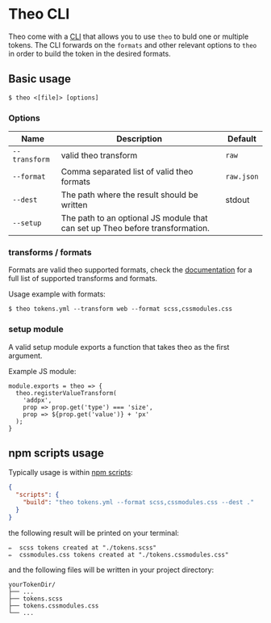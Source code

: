 # Theo CLI

Theo come with a [CLI](https://en.wikipedia.org/wiki/Command-line_interface) that allows you to use
`theo` to buld one or multiple tokens. The CLI forwards on the `formats`
and other relevant options to `theo` in order to build the token in the desired formats.

## Basic usage

```
$ theo <[file]> [options]
```

### Options

|Name|Description|Default|
|----|-----------|-------|
|`--transform`|valid theo transform|`raw`|
|`--format`|Comma separated list of valid theo formats|`raw.json`|
|`--dest`|The path where the result should be written|stdout|
|`--setup`|The path to an optional JS module that can set up Theo before transformation.||

### transforms / formats

Formats are valid theo supported formats, check the [documentation](https://github.com/salesforce-ux/theo#available-formats) for a full list of supported transforms and formats.

Usage example with formats:
```
$ theo tokens.yml --transform web --format scss,cssmodules.css
```

### setup module

A valid setup module exports a function that takes theo as the first argument.

Example JS module:
```
module.exports = theo => {
  theo.registerValueTransform(
    'addpx', 
    prop => prop.get('type') === 'size', 
    prop => ${prop.get('value')} + 'px'
  );
}
```

## npm scripts usage

Typically usage is within [npm scripts](https://docs.npmjs.com/misc/scripts):

```json
{
  "scripts": {
    "build": "theo tokens.yml --format scss,cssmodules.css --dest ."
  }
}
```

the following result will be printed on your terminal:

```
✏️  scss tokens created at "./tokens.scss"
✏️  cssmodules.css tokens created at "./tokens.cssmodules.css"
```

and the following files will be written in your project directory:

```
yourTokenDir/
├── ...
├── tokens.scss
├── tokens.cssmodules.css
└── ...
```
